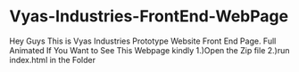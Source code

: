 # Vyas-Industries-FrontEnd-WebPage
Hey Guys This is Vyas Industries Prototype Website Front End Page. Full Animated 
If You Want to See This Webpage kindly 
1.)Open the Zip file 
2.)run index.html in the Folder 

